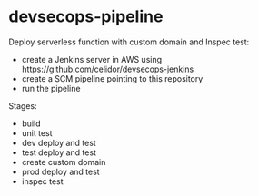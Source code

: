 # devsecops-pipeline

Deploy serverless function with custom domain and Inspec test:

* create a Jenkins server in AWS using https://github.com/celidor/devsecops-jenkins
* create a SCM pipeline pointing to this repository
* run the pipeline

Stages:

* build
* unit test
* dev deploy and test
* test deploy and test
* create custom domain
* prod deploy and test
* inspec test
